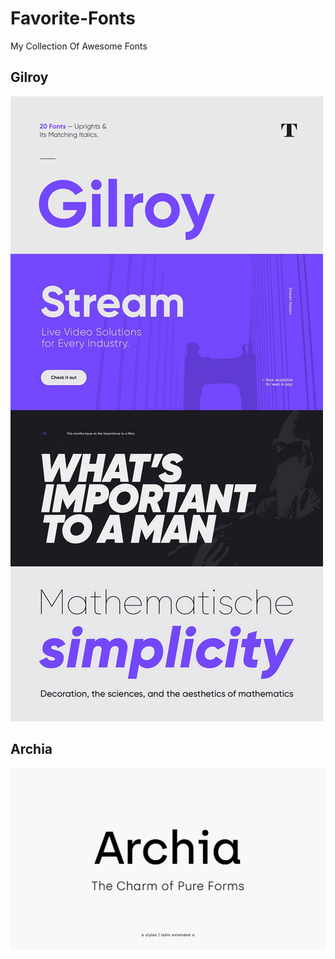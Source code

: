 # Favorite-Fonts
My Collection Of Awesome Fonts

## Gilroy

![Gilroy](Gilroy/cover.jpg)

## Archia

![Archia](Archia/archia-01.jpeg)
